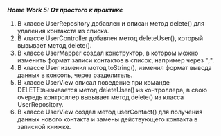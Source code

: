 ***Home Work 5: От простого к практике***

1. В классе UserRepository добавлен и описан метод delete() для удаления контакста из списка.
2. В классе UserController добавлен метод deleteUser(), который вызывает метод delete().
3. В классе UserMapper создал конструктор, в котором можно изменить формат записи контактов в список, например через ";".
4. В классе User изменил мотод toString(), изменил формат вывода данных в консоль, через разделитель.
5. В классе UserView описал поведение при команде DELETE:вызывается метод deleteUser() из контроллера, в свою очередь контроллер вызывает метод delete() из класса UserRepository.
6. В классе UserView создал метод userContact() для получения данных нового контакта и замены действующего контакта в записной книжке.
